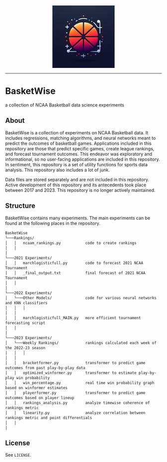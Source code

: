 <p align="center"><img src="https://github.com/nathanbronson/BasketWise/blob/main/logo.jpg?raw=true" alt="logo" width="200"/></p>

_____
# BasketWise
a collection of NCAA Basketball data science experiments

## About
BasketWise is a collection of experiments on NCAA Basketball data. It includes regressions, matching algorithms, and neural networks meant to predict the outcomes of basketball games. Applications included in this repository are those that predict specific games, create league rankings, and forecast tournament outcomes. This endeavor was exploratory and informational, so no user-facing applications are included in this repository. In sentiment, this repository is a set of utility functions for sports data analysis. This repository also includes a lot of junk.

Data files are stored separately and are not included in this repository. Active development of this repository and its antecedents took place between 2017 and 2023. This repository is no longer actively maintained.

## Structure
BasketWise contains many experiments. The main experiments can be found at the following places in the repository.
```
BasketWise
└───Rankings/
│   │   ncaam_rankings.py           code to create rankings
│   │   
│
└───2021 Experiments/               
│   │   marchlogisticfull.py        code to forecast 2021 NCAA Tournament
│   │   _final_output.txt           final forecast of 2021 NCAA Tournament
│   │   
│
└───2022 Experiments/               
│   └───Other Models/               code for various neural networks and KNN classifiers
│   │   │
│   │
│   │   marchlogisticfull_MAIN.py   more efficient tournament forecasting script
│   │
│
└───2023 Experiments/               
│   └───Weekly Rankings/            rankings calculated each week of the 2022-23 season
│   │   │       
│   │   
│   │   bracketformer.py            transformer to predict game outcomes from past play-by-play data
│   │   optimized_winformer.py      transformer to estimate play-by-play win probability
│   │   win_percentage.py           real time win probability graph based on winformer estimates
│   │   playerformer.py             transformer to predict game outcomes based on player lineup
│   │   rankings_analysis.py        analyze timewise coherence of rankings metric
│   │   linearity.py                analyze correlation between rankings metric and point differentials
│   │   
│
```

## License
See `LICENSE`.
